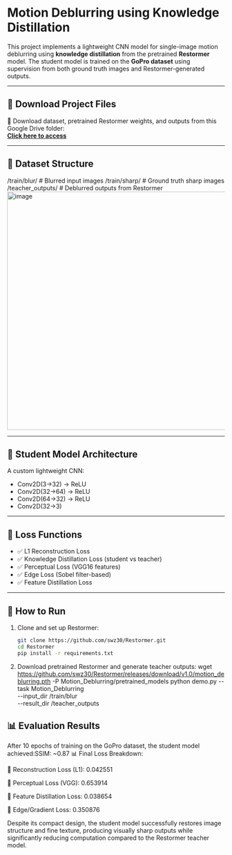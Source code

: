 # Motion Deblurring using Knowledge Distillation

This project implements a lightweight CNN model for single-image motion deblurring using **knowledge distillation** from the pretrained **Restormer** model. The student model is trained on the **GoPro dataset** using supervision from both ground truth images and Restormer-generated outputs.

---

## 🔗 Download Project Files

📁 Download dataset, pretrained Restormer weights, and outputs from this Google Drive folder:  
**[Click here to access](https://drive.google.com/drive/folders/1zHJ79d4K-QQJRFZFjhL5ENrzCpgEOSQ8?usp=sharing)**  

---

## 📁 Dataset Structure

/train/blur/ # Blurred input images
/train/sharp/ # Ground truth sharp images
/teacher_outputs/ # Deblurred outputs from Restormer
<img width="656" height="551" alt="image" src="https://github.com/user-attachments/assets/a0166e0f-961a-4b65-8fde-6cfce2a489de" />



---

## 🧠 Student Model Architecture

A custom lightweight CNN:
- Conv2D(3→32) → ReLU
- Conv2D(32→64) → ReLU
- Conv2D(64→32) → ReLU
- Conv2D(32→3)

---

## 🧪 Loss Functions

- ✅ L1 Reconstruction Loss
- ✅ Knowledge Distillation Loss (student vs teacher)
- ✅ Perceptual Loss (VGG16 features)
- ✅ Edge Loss (Sobel filter-based)
- ✅ Feature Distillation Loss

---

## 🚀 How to Run

1. Clone and set up Restormer:
   ```bash
   git clone https://github.com/swz30/Restormer.git
   cd Restormer
   pip install -r requirements.txt

2. Download pretrained Restormer and generate teacher outputs:
wget https://github.com/swz30/Restormer/releases/download/v1.0/motion_deblurring.pth -P Motion_Deblurring/pretrained_models
python demo.py --task Motion_Deblurring \
  --input_dir /train/blur \
  --result_dir /teacher_outputs


## 📊 Evaluation Results

After 10 epochs of training on the GoPro dataset, the student model achieved:SSIM: ~0.87
📊 Final Loss Breakdown:

🔹 Reconstruction Loss (L1): 0.042551

🔹 Perceptual Loss (VGG): 0.653914

🔹 Feature Distillation Loss: 0.038654

🔹 Edge/Gradient Loss: 0.350876

Despite its compact design, the student model successfully restores image structure and fine texture, producing visually sharp outputs while significantly reducing computation compared to the Restormer teacher model.


